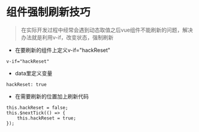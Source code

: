 # 组件强制刷新技巧

>  在实际开发过程中经常会遇到动态取值之后vue组件不能刷新的问题，解决办法就是利用v-if，改变状态，强制刷新

- 在要刷新的组件上定义v-if="hackReset"

```
v-if="hackReset"
```

- data里定义变量

```
hackReset: true
```

- 在需要刷新的位置加上刷新代码

```
this.hackReset = false;
this.$nextTick(() => {
	this.hackReset = true;
});
```

